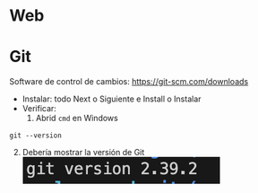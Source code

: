 # Web

# Git

Software de control de cambios: https://git-scm.com/downloads
- Instalar: todo Next o Siguiente e Install o Instalar
- Verificar: 
  1. Abrid `cmd` en Windows
```
git --version
```
  2. Debería mostrar la versión de Git
![alt text](image.png)
